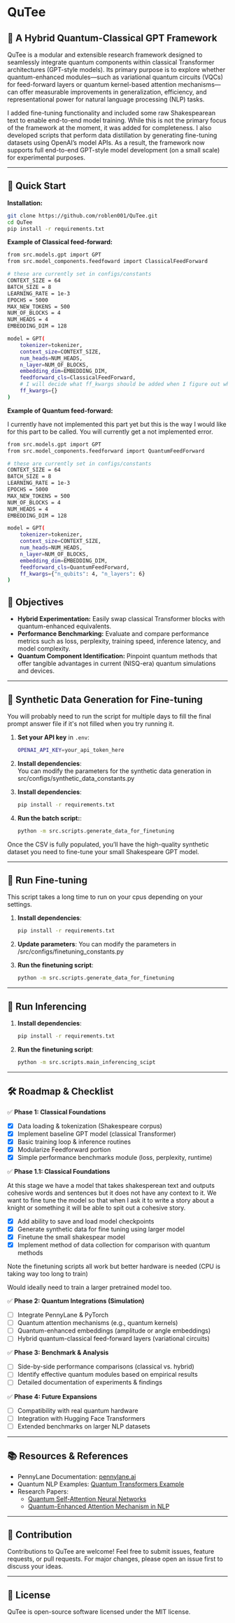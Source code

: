 # QuTee

## 🚀 A Hybrid Quantum-Classical GPT Framework

QuTee is a modular and extensible research framework designed to seamlessly integrate quantum components within classical Transformer architectures (GPT-style models). Its primary purpose is to explore whether quantum-enhanced modules—such as variational quantum circuits (VQCs) for feed-forward layers or quantum kernel-based attention mechanisms—can offer measurable improvements in generalization, efficiency, and representational power for natural language processing (NLP) tasks.


I added fine-tuning functionality and included some raw Shakespearean text to enable end-to-end model training. While this is not the primary focus of the framework at the moment, it was added for completeness. I also developed scripts that perform data distillation by generating fine-tuning datasets using OpenAI’s model APIs. As a result, the framework now supports full end-to-end GPT-style model development (on a small scale) for experimental purposes.

---

## 📖 Quick Start

**Installation:**

```bash
git clone https://github.com/roblen001/QuTee.git
cd QuTee
pip install -r requirements.txt
```

**Example of Classical feed-forward:**

```bash
from src.models.gpt import GPT
from src.model_components.feedfoward import ClassicalFeedForward

# these are currently set in configs/constants
CONTEXT_SIZE = 64
BATCH_SIZE = 8
LEARNING_RATE = 1e-3
EPOCHS = 5000
MAX_NEW_TOKENS = 500
NUM_OF_BLOCKS = 4
NUM_HEADS = 4
EMBEDDING_DIM = 128 

model = GPT(
    tokenizer=tokenizer,
    context_size=CONTEXT_SIZE,
    num_heads=NUM_HEADS,
    n_layer=NUM_OF_BLOCKS,
    embedding_dim=EMBEDDING_DIM,
    feedforward_cls=ClassicalFeedForward,
    # I will decide what ff_kwargs should be added when I figure out what the quantum equivalents are for tunable parameters
    ff_kwargs={}
)
```

**Example of Quantum feed-forward:**

I currently have not implemented this part yet but this is the way I would like for this part to be called. You will currently get a not implemented error.

```bash
from src.models.gpt import GPT
from src.model_components.feedforward import QuantumFeedForward

# these are currently set in configs/constants
CONTEXT_SIZE = 64
BATCH_SIZE = 8
LEARNING_RATE = 1e-3
EPOCHS = 5000
MAX_NEW_TOKENS = 500
NUM_OF_BLOCKS = 4
NUM_HEADS = 4
EMBEDDING_DIM = 128 

model = GPT(
    tokenizer=tokenizer,
    context_size=CONTEXT_SIZE,
    num_heads=NUM_HEADS,
    n_layer=NUM_OF_BLOCKS,
    embedding_dim=EMBEDDING_DIM,
    feedforward_cls=QuantumFeedForward,
    ff_kwargs={"n_qubits": 4, "n_layers": 6}
)
```

## 🎯 Objectives

- **Hybrid Experimentation:** Easily swap classical Transformer blocks with quantum-enhanced equivalents.
- **Performance Benchmarking:** Evaluate and compare performance metrics such as loss, perplexity, training speed, inference latency, and model complexity.
- **Quantum Component Identification:** Pinpoint quantum methods that offer tangible advantages in current (NISQ-era) quantum simulations and devices.

---

## 🧪 Synthetic Data Generation for Fine-tuning
You will probably need to run the script for multiple days to fill the final prompt answer file if it's not filled when you try running it.

1. **Set your API key** in `.env`:  
   ```bash
   OPENAI_API_KEY=your_api_token_here
   ```
2. **Install dependencies**:  
You can modify the parameters for the synthetic data generation in src/configs/synthetic_data_constants.py

3. **Install dependencies**:  
   ```bash
   pip install -r requirements.txt
   ```

4. **Run the batch script:**:  
   ```bash
   python -m src.scripts.generate_data_for_finetuning
   ```
Once the CSV is fully populated, you’ll have the high-quality synthetic dataset you need to fine-tune your small Shakespeare GPT model. 

---

## 🧪 Run Fine-tuning
This script takes a long time to run on your cpus depending on your settings.

1. **Install dependencies**:  
   ```bash
   pip install -r requirements.txt
   ```

2. **Update parameters**:
   You can modify the parameters in /src/configs/finetuning_constants.py

3. **Run the finetuning script**:  
   ```bash
   python -m src.scripts.generate_data_for_finetuning
   ```
---

## 🧪 Run Inferencing

1. **Install dependencies**:  
   ```bash
   pip install -r requirements.txt
   ```

2. **Run the finetuning script**:  
   ```bash
   python -m src.scripts.main_inferencing_scipt
   ```
---

## 🛠 Roadmap & Checklist

✅ **Phase 1: Classical Foundations**

- [x] Data loading & tokenization (Shakespeare corpus)
- [x] Implement baseline GPT model (classical Transformer)
- [x] Basic training loop & inference routines
- [x] Modularize Feedforward portion
- [x] Simple performance benchmarks module (loss, perplexity, runtime)

✅ **Phase 1.1: Classical Foundations**

At this stage we have a model that takes shakesperean text
and outputs cohesive words and sentences but it does not have any context to it. We want to fine tune the model so that when I ask it to write a story about a knight or something it will be able to spit out a cohesive story.
- [x] Add ability to save and load model checkpoints
- [x] Generate synthetic data for fine tuning using larger model
- [x] Finetune the small shakespear model
- [x] Implement method of data collection for comparison with quantum methods

Note the finetuning scripts all work but better hardware is needed (CPU is taking way too long to train)

Would ideally need to train a larger pretrained model too.

✅ **Phase 2: Quantum Integrations (Simulation)**

- [ ] Integrate PennyLane & PyTorch
- [ ] Quantum attention mechanisms (e.g., quantum kernels)
- [ ] Quantum-enhanced embeddings (amplitude or angle embeddings)
- [ ] Hybrid quantum-classical feed-forward layers (variational circuits)

✅ **Phase 3: Benchmark & Analysis**

- [ ] Side-by-side performance comparisons (classical vs. hybrid)
- [ ] Identify effective quantum modules based on empirical results
- [ ] Detailed documentation of experiments & findings

✅ **Phase 4: Future Expansions**

- [ ] Compatibility with real quantum hardware
- [ ] Integration with Hugging Face Transformers
- [ ] Extended benchmarks on larger NLP datasets

---

## 📚 Resources & References

- PennyLane Documentation: [pennylane.ai](https://pennylane.ai)
- Quantum NLP Examples: [Quantum Transformers Example](https://github.com/salcc/QuantumTransformers)
- Research Papers:
  - [Quantum Self-Attention Neural Networks](https://arxiv.org/abs/2205.05625)
  - [Quantum-Enhanced Attention Mechanism in NLP](https://arxiv.org/abs/2501.15630)

---

## 🤝 Contribution

Contributions to QuTee are welcome! Feel free to submit issues, feature requests, or pull requests. For major changes, please open an issue first to discuss your ideas.

---

## 📜 License

QuTee is open-source software licensed under the MIT license.
